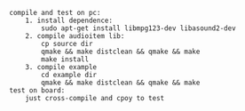 	compile and test on pc:
		1. install dependence:
			sudo apt-get install libmpg123-dev libasound2-dev
		2. compile audioitem lib:
			cp source dir
			qmake && make distclean && qmake && make
			make install
		3. compile example
			cd example dir
			qmake && make distclean && qmake && make
	test on board:
		just cross-compile and cpoy to test
